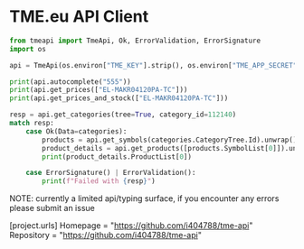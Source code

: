 # TME.eu API Client

```py
from tmeapi import TmeApi, Ok, ErrorValidation, ErrorSignature
import os

api = TmeApi(os.environ["TME_KEY"].strip(), os.environ["TME_APP_SECRET"].strip())

print(api.autocomplete("555"))
print(api.get_prices(["EL-MAKR04120PA-TC"]))
print(api.get_prices_and_stock(["EL-MAKR04120PA-TC"]))

resp = api.get_categories(tree=True, category_id=112140)
match resp:
    case Ok(Data=categories):
        products = api.get_symbols(categories.CategoryTree.Id).unwrap()
        product_details = api.get_products([products.SymbolList[0]]).unwrap()
        print(product_details.ProductList[0])

    case ErrorSignature() | ErrorValidation():
        print(f"Failed with {resp}")
```

NOTE: currently a limited api/typing surface, if you encounter any errors please submit an issue

[project.urls]
Homepage = "https://github.com/i404788/tme-api"
Repository = "https://github.com/i404788/tme-api"
